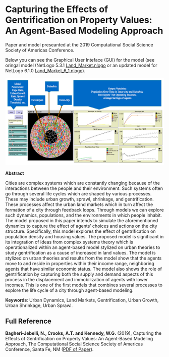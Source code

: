 # Capturing the Effects of Gentrification on Property Values: An Agent-Based Modeling Approach

Paper and model preseanted at the 2019 Computational Social Science Society of Americas Conference.

Below you can see the Graphical User Inteface (GUI) for the model (see oringal model (NetLogo 5.3.1  [Land_Market.nlogo](Land_Market.nlogo) or an updated model for NetLogo 6.1.0 [Land_Market_6_1.nlogo](Land_Market_6_1.nlogo)).

![GUI logo](GUI_of_Model.png)

**Abstract**

Cities are complex systems which are constantly changing because of the interactions between the people and their environment. Such systems often go through several life cycles which are shaped by various processes. These may include urban growth, sprawl, shrinkage, and gentrification. These processes affect the urban land markets which in turn affect the formation of a city through feedback loops. Through models we can explore such dynamics, populations, and the environments in which people inhabit. The model proposed in this paper intends to simulate the aforementioned dynamics to capture the effect of agents’ choices and actions on the city structure. Specifically, this model explores the effect of gentrification on population density and housing values. The proposed model is significant in its integration of ideas from complex systems theory which is operationalized within an agent-based model stylized on urban theories to study gentrification as a cause of increased in land values. The model is stylized on urban theories and results from the model show that the agents move to and reside in properties within their income range, neighboring agents that have similar economic status. The model also shows the role of gentrification by capturing both the supply and demand aspects of this process in the displacement and immobilization of agents with lower incomes. This is one of the first models that combines several processes to explore the life cycle of a city through agent-based modeling.


**Keywords**: Urban Dynamics, Land Markets, Gentrification, Urban Growth, Urban Shrinkage, Urban Sprawl.


## Full Reference 

**Bagheri-Jebelli, N., Crooks, A.T. and Kennedy, W.G.** (2019), Capturing the Effects of Gentrification on Property Values: An Agent-Based Modeling Approach, The Computational Social Science Society of Americas Conference, Santa Fe, NM ([PDF of Paper](./paper.pdf)).


